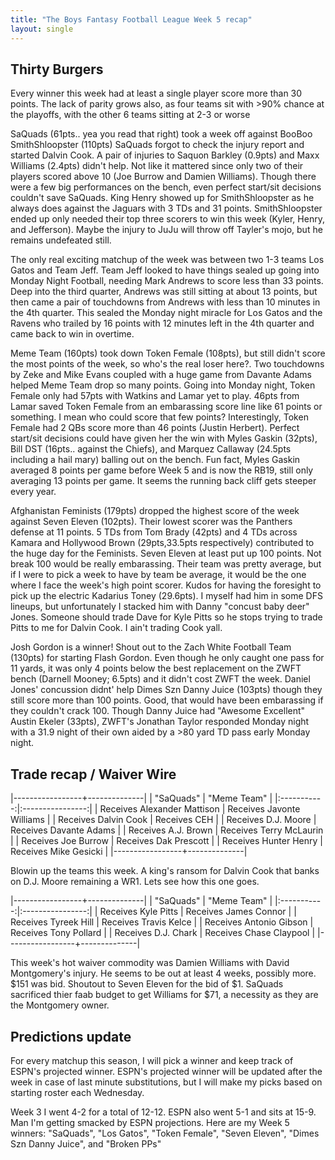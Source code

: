 ```yaml
---
title: "The Boys Fantasy Football League Week 5 recap"
layout: single
---
```


## Thirty Burgers
Every winner this week had at least a single player score more than 30 points. The lack of parity grows also, as four teams sit with >90% chance at the playoffs, with the other 6 teams sitting at 2-3 or worse

SaQuads (61pts.. yea you read that right) took a week off against BooBoo SmithShloopster (110pts) SaQuads forgot to check the injury report and started Dalvin Cook. A pair of injuries to Saquon Barkley (0.9pts) and Maxx Williams (2.4pts) didn't help. Not like it mattered since only two of their players scored above 10 (Joe Burrow and Damien Williams). Though there were a few big performances on the bench, even perfect start/sit decisions couldn't save SaQuads. King Henry showed up for SmithShloopster as he always does against the Jaguars with 3 TDs and 31 points. SmithShloopster ended up only needed their top three scorers to win this week (Kyler, Henry, and Jefferson). Maybe the injury to JuJu will throw off Tayler's mojo, but he remains undefeated still.

The only real exciting matchup of the week was between two 1-3 teams Los Gatos and Team Jeff. Team Jeff looked to have things sealed up going into Monday Night Football, needing Mark Andrews to score less than 33 points. Deep into the third quarter, Andrews was still sitting at about 13 points, but then came a pair of touchdowns from Andrews with less than 10 minutes in the 4th quarter. This sealed the Monday night miracle for Los Gatos and the Ravens who trailed by 16 points with 12 minutes left in the 4th quarter and came back to win in overtime.

Meme Team (160pts) took down Token Female (108pts), but still didn't score the most points of the week, so who's the real loser here?. Two touchdowns by Zeke and Mike Evans coupled with a huge game from Davante Adams helped Meme Team drop so many points. Going into Monday night, Token Female only had 57pts with Watkins and Lamar yet to play. 46pts from Lamar saved Token Female from an embarassing score line like 61 points or something. I mean who could score that few points? Interestingly, Token Female had 2 QBs score more than 46  points (Justin Herbert). Perfect start/sit decisions could have given her the win with Myles Gaskin (32pts), Bill DST (16pts.. against the Chiefs), and Marquez Callaway (24.5pts including a hail mary) balling out on the bench. Fun fact, Myles Gaskin averaged 8 points per game before Week 5 and is now the RB19, still only averaging 13 points per game. It seems the running back cliff gets steeper every year.

Afghanistan Feminists (179pts) dropped the highest score of the week against Seven Eleven (102pts). Their lowest scorer was the Panthers defense at 11 points. 5 TDs from Tom Brady (42pts) and 4 TDs across Kamara and Hollywood Brown (29pts,33.5pts respectively) contributed to the huge day for the Feminists. Seven Eleven at least put up 100 points. Not break 100 would be really embarassing. Their team was pretty average, but if I were to pick a week to have by team be average, it would be the one where I face the week's high point scorer. Kudos for having the foresight to pick up the electric Kadarius Toney (29.6pts). I myself had him in some DFS lineups, but unfortunately I stacked him with Danny "concust baby deer" Jones. Someone should trade Dave for Kyle Pitts so he stops trying to trade Pitts to me for Dalvin Cook. I ain't trading Cook yall.

Josh Gordon is a winner! Shout out to the Zach White Football Team (130pts) for starting Flash Gordon. Even though he only caught one pass for 11 yards, it was only 4 points below the best replacement on the ZWFT bench (Darnell Mooney; 6.5pts) and it didn't cost ZWFT the week. Daniel Jones' concussion didnt' help Dimes Szn Danny Juice (103pts) though they still score more than 100 points. Good, that would have been embarassing if they couldn't crack 100. Though Danny Juice had "Awesome Excellent" Austin Ekeler (33pts), ZWFT's Jonathan Taylor responded Monday night with a 31.9 night of their own aided by a >80 yard TD pass early Monday night.



## Trade recap / Waiver Wire

|-----------------+--------------|
| "SaQuads" | "Meme Team" |
|:-----------:|:----------------:|
| Receives Alexander Mattison | Receives Javonte Williams |
| Receives Dalvin Cook | Receives CEH |
| Receives D.J. Moore | Receives Davante Adams |
| Receives A.J. Brown | Receives Terry McLaurin |
| Receives Joe Burrow | Receives Dak Prescott |
| Receives Hunter Henry | Receives Mike Gesicki |
|-----------------+--------------|

Blowin up the teams this week. A king's ransom for Dalvin Cook that banks on D.J. Moore remaining a WR1. Lets see how this one goes.

|-----------------+--------------|
| "SaQuads" | "Meme Team" |
|:-----------:|:----------------:|
| Receives Kyle Pitts | Receives James Connor |
| Receives Tyreek Hill | Receives Travis Kelce |
| Receives Antonio Gibson | Receives Tony Pollard |
| Receives D.J. Chark | Receives Chase Claypool |
|-----------------+--------------|


This week's hot waiver commodity was Damien Williams with David Montgomery's injury. He seems to be out at least 4 weeks, possibly more. $151 was bid. Shoutout to Seven Eleven for the bid of $1. SaQuads sacrificed thier faab budget to get Williams for $71, a necessity as they are the Montgomery owner.

## Predictions update
For every matchup this season, I will pick a winner and keep track of ESPN's projected winner. ESPN's projected winner will be updated after the week in case of last minute substitutions, but I will make my picks based on starting roster each Wednesday.

Week 3 I went 4-2 for a total of 12-12. ESPN also went 5-1 and sits at 15-9. Man I'm getting smacked by ESPN projections. Here are my Week 5 winners:
"SaQuads", "Los Gatos", "Token Female", "Seven Eleven", "Dimes Szn Danny Juice", and "Broken PPs"
